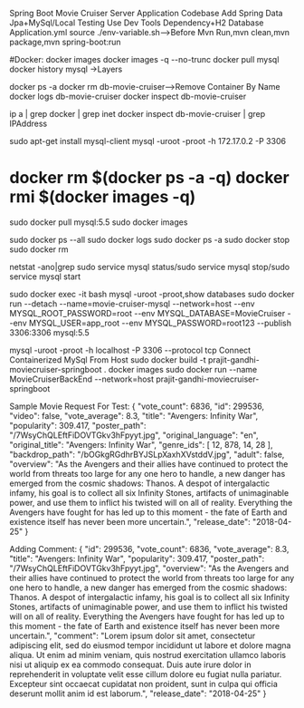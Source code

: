 Spring Boot Movie Cruiser Server Application Codebase
Add Spring Data Jpa+MySql/Local Testing Use Dev  Tools Dependency+H2 Database Application.yml
source ./env-variable.sh-->Before Mvn Run,mvn clean,mvn package,mvn spring-boot:run

#Docker:
docker images 
docker images -q --no-trunc
docker pull mysql
docker history mysql ->Layers

docker ps -a
docker rm db-movie-cruiser-->Remove Container By Name
docker logs db-movie-cruiser
docker inspect db-movie-cruiser

ip a | grep docker | grep inet
docker inspect db-movie-cruiser | grep IPAddress

sudo apt-get install mysql-client
mysql -uroot -proot -h 172.17.0.2 -P 3306

docker rm $(docker ps -a -q)
docker rmi $(docker images -q)
=====================================================
sudo docker pull mysql:5.5
sudo docker images

sudo docker ps --all
sudo docker logs <ContainerId>
sudo docker ps -a
sudo docker stop <ContainerId>
sudo docker rm <ContainerId>

netstat -ano|grep <PortNo>
sudo service mysql status/sudo service mysql stop/sudo service mysql start

sudo docker exec -it <ContainerId> bash
mysql -uroot -proot,show databases
sudo docker run --detach --name=movie-cruiser-mysql --network=host --env MYSQL_ROOT_PASSWORD=root --env MYSQL_DATABASE=MovieCruiser --env MYSQL_USER=app_root --env MYSQL_PASSWORD=root123  --publish 3306:3306 mysql:5.5

mysql -uroot -proot -h localhost -P 3306 --protocol tcp Connect Containerized MySql From Host
sudo docker build -t prajit-gandhi-moviecruiser-springboot .
docker images
sudo docker run --name MovieCruiserBackEnd --network=host prajit-gandhi-moviecruiser-springboot

Sample Movie Request For Test:
{
      "vote_count": 6836,
      "id": 299536,
      "video": false,
      "vote_average": 8.3,
      "title": "Avengers: Infinity War",
      "popularity": 309.417,
      "poster_path": "/7WsyChQLEftFiDOVTGkv3hFpyyt.jpg",
      "original_language": "en",
      "original_title": "Avengers: Infinity War",
      "genre_ids": [
        12,
        878,
        14,
        28
      ],
      "backdrop_path": "/bOGkgRGdhrBYJSLpXaxhXVstddV.jpg",
      "adult": false,
      "overview": "As the Avengers and their allies have continued to protect the world from threats too large for any one hero to handle, a new danger has emerged from the cosmic shadows: Thanos. A despot of intergalactic infamy, his goal is to collect all six Infinity Stones, artifacts of unimaginable power, and use them to inflict his twisted will on all of reality. Everything the Avengers have fought for has led up to this moment - the fate of Earth and existence itself has never been more uncertain.",
      "release_date": "2018-04-25"
    }

Adding Comment:
{
  "id": 299536,
  "vote_count": 6836,
  "vote_average": 8.3,
  "title": "Avengers: Infinity War",
  "popularity": 309.417,
  "poster_path": "/7WsyChQLEftFiDOVTGkv3hFpyyt.jpg",
  "overview": "As the Avengers and their allies have continued to protect the world from threats too large for any one hero to handle, a new danger has emerged from the cosmic shadows: Thanos. A despot of intergalactic infamy, his goal is to collect all six Infinity Stones, artifacts of unimaginable power, and use them to inflict his twisted will on all of reality. Everything the Avengers have fought for has led up to this moment - the fate of Earth and existence itself has never been more uncertain.",
  "comment": "Lorem ipsum dolor sit amet, consectetur adipiscing elit, sed do eiusmod tempor incididunt ut labore et dolore magna aliqua. Ut enim ad minim veniam, quis nostrud exercitation ullamco laboris nisi ut aliquip ex ea commodo consequat. Duis aute irure dolor in reprehenderit in voluptate velit esse cillum dolore eu fugiat nulla pariatur. Excepteur sint occaecat cupidatat non proident, sunt in culpa qui officia deserunt mollit anim id est laborum.",
  "release_date": "2018-04-25"
}
